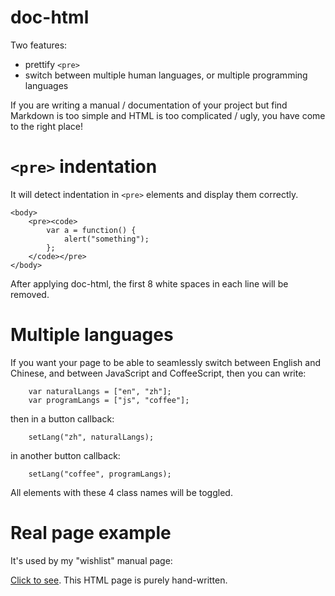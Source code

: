 # doc-html

Two features:

- prettify `<pre>`
- switch between multiple human languages, or multiple programming languages

If you are writing a manual / documentation of your project but find Markdown is too simple and HTML is too complicated / ugly, you have come to the right place!

# `<pre>` indentation

It will detect indentation in `<pre>` elements and display them correctly.

```
<body>
    <pre><code>
        var a = function() {
            alert("something");
        };
    </code></pre>
</body>
```

After applying doc-html, the first 8 white spaces in each line will be removed.

# Multiple languages

If you want your page to be able to seamlessly switch between English and Chinese, and between JavaScript and CoffeeScript, then you can write:

```
    var naturalLangs = ["en", "zh"];
    var programLangs = ["js", "coffee"];
```

then in a button callback:

```
    setLang("zh", naturalLangs);
```

in another button callback:

```
    setLang("coffee", programLangs);
```

All elements with these 4 class names will be toggled.

# Real page example

It's used by my "wishlist" manual page:

[Click to see](http://zhanzhenzhen.github.io/wishlist/). This HTML page is purely hand-written.

